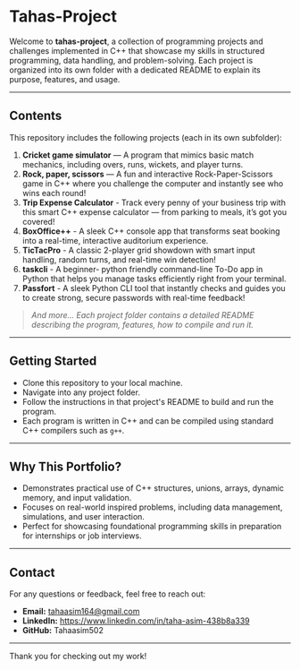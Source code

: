 # Tahas-Project

Welcome to **tahas-project**, a collection of programming projects and challenges implemented in C++ that showcase my skills in structured programming, data handling, and problem-solving. Each project is organized into its own folder with a dedicated README to explain its purpose, features, and usage.

---

## Contents

This repository includes the following projects (each in its own subfolder):

1. **Cricket game simulator** — A program that mimics basic match mechanics, including overs, runs, wickets, and player turns.
2. **Rock, paper, scissors** —  A fun and interactive Rock-Paper-Scissors game in C++ where you challenge the computer and instantly see who wins each round!
3. **Trip Expense Calculator** - Track every penny of your business trip with this smart C++ expense calculator — from parking to meals, it’s got you covered!
4. **BoxOffice++** - A sleek C++ console app that transforms seat booking into a real-time, interactive auditorium experience.
5. **TicTacPro** - A classic 2-player grid showdown with smart input handling, random turns, and real-time win detection!
6. **taskcli** - A beginner- python friendly command-line To-Do app in Python that helps you manage tasks efficiently right from your terminal.
7. **Passfort** -  A sleek Python CLI tool that instantly checks and guides you to create strong, secure passwords with real-time feedback!

> *And more... Each project folder contains a detailed README describing the program, features, how to compile and run it.*

---

## Getting Started

- Clone this repository to your local machine.
- Navigate into any project folder.
- Follow the instructions in that project's README to build and run the program.
- Each program is written in C++ and can be compiled using standard C++ compilers such as `g++`.

---

## Why This Portfolio?

- Demonstrates practical use of C++ structures, unions, arrays, dynamic memory, and input validation.
- Focuses on real-world inspired problems, including data management, simulations, and user interaction.
- Perfect for showcasing foundational programming skills in preparation for internships or job interviews.

---

## Contact

For any questions or feedback, feel free to reach out:

- **Email:** tahaasim164@gmail.com  
- **LinkedIn:** https://www.linkedin.com/in/taha-asim-438b8a339 
- **GitHub:** Tahaasim502 

---

Thank you for checking out my work!
